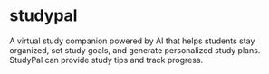 # studypal
A virtual study companion powered by AI that helps students stay organized, set study goals, and generate personalized study plans. StudyPal can provide study tips and track progress.
